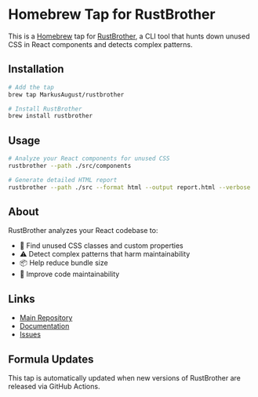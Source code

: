 # Homebrew Tap for RustBrother

This is a [Homebrew](https://brew.sh) tap for [RustBrother](https://github.com/MarkusAugust/RustBrother), a CLI tool that hunts down unused CSS in React components and detects complex patterns.

## Installation

```bash
# Add the tap
brew tap MarkusAugust/rustbrother

# Install RustBrother
brew install rustbrother
```

## Usage

```bash
# Analyze your React components for unused CSS
rustbrother --path ./src/components

# Generate detailed HTML report
rustbrother --path ./src --format html --output report.html --verbose
```

## About

RustBrother analyzes your React codebase to:

- 🧹 Find unused CSS classes and custom properties
- ⚠️ Detect complex patterns that harm maintainability
- 📦 Help reduce bundle size
- 🚀 Improve code maintainability

## Links

- [Main Repository](https://github.com/MarkusAugust/RustBrother)
- [Documentation](https://github.com/MarkusAugust/RustBrother#readme)
- [Issues](https://github.com/MarkusAugust/RustBrother/issues)

## Formula Updates

This tap is automatically updated when new versions of RustBrother are released via GitHub Actions.
